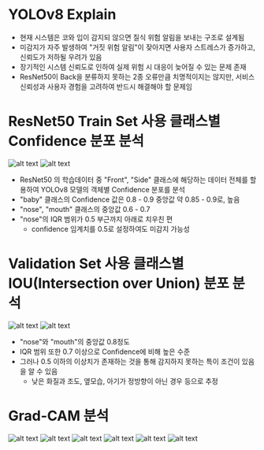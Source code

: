 # YOLOv8 Explain
- 현재 시스템은 코와 입이 감지되 않으면 질식 위험 알림을 보내는 구조로 설계됨
- 미감지가 자주 발생하여 "거짓 위험 알림"이 잦아지면 사용자 스트레스가 증가하고, 신뢰도가 저하될 우려가 있음
- 장기적인 시스템 신뢰도로 인하여 실제 위험 시 대응이 늦어질 수 있는 문제 존재
- ResNet50이 Back을 분류하지 못하는 2종 오류만큼 치명적이지는 않지만, 서비스 신뢰성과 사용자 경험을 고려하여 반드시 해결해야 할 문제임

# ResNet50 Train Set 사용 클래스별 Confidence 분포 분석
![alt text](image-2.png)
![alt text](image-1.png)

- ResNet50 의 학습데이터 중 "Front", "Side" 클래스에 해당하는 데이터 전체를 할용하여 YOLOv8 모델의 객체별 Confidence 분포를 분석
- "baby" 클래스의 Confidence 값은 0.8 - 0.9 중앙값 약 0.85 - 0.9로, 높음
- "nose", "mouth" 클래스의 중앙값 0.6 - 0.7
- "nose"의 IQR 범위가 0.5 부근까지 아래로 치우친 편 
    - confidence 임계치를 0.5로 설정하여도 미감지 가능성 

# Validation Set 사용 클래스별 IOU(Intersection over Union) 분포 분석
![alt text](image-3.png)
![alt text](image-4.png)

- "nose"와 "mouth"의 중앙값 0.8정도
- IQR 범위 또한 0.7 이상으로 Confidence에 비해 높은 수준
- 그러나 0.5 이하의 이상치가 존재하는 것을 통해 감지하지 못하는 특이 조건이 있음을 알 수 있음
    - 낮은 화질과 조도, 옆모습, 아기가 정방향이 아닌 경우 등으로 추정 

# Grad-CAM 분석

![alt text](image.png)
![alt text](image-5.png)
![alt text](image-6.png)
![alt text](image-7.png)
![alt text](image-8.png)
![alt text](image-9.png)